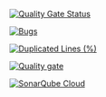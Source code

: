 [![Quality Gate Status](https://sonarcloud.io/api/project_badges/measure?project=Getdzidon_github-actions-2025&metric=alert_status)](https://sonarcloud.io/summary/new_code?id=Getdzidon_github-actions-2025)


[![Bugs](https://sonarcloud.io/api/project_badges/measure?project=Getdzidon_github-actions-2025&metric=bugs)](https://sonarcloud.io/summary/new_code?id=Getdzidon_github-actions-2025)


[![Duplicated Lines (%)](https://sonarcloud.io/api/project_badges/measure?project=Getdzidon_github-actions-2025&metric=duplicated_lines_density)](https://sonarcloud.io/summary/new_code?id=Getdzidon_github-actions-2025)


[![Quality gate](https://sonarcloud.io/api/project_badges/quality_gate?project=Getdzidon_github-actions-2025)](https://sonarcloud.io/summary/new_code?id=Getdzidon_github-actions-2025)


[![SonarQube Cloud](https://sonarcloud.io/images/project_badges/sonarcloud-dark.svg)](https://sonarcloud.io/summary/new_code?id=Getdzidon_github-actions-2025)